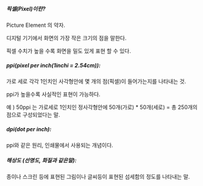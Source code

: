 ##### 픽셀(Pixel)이란?

Picture Element 의 약자.

디지털 기기에서 화면의 가장 작은 크기의 점을 말한다.

픽셀 수치가 높을 수록 화면을 밀도 있게 표현 할 수 있다.

##### ppi(pixel per inch(1inchi = 2.54cm)):

가로 세로 각각 1인치인 사각형안에 몇 개의 점(픽셀)이 들어가는지를 나타내는 것.

ppi가 높을수록 사실적인 표현이 가능하다.

예 ) 50ppi 는 가로세로 1인치인 정사각형안에 50개(가로) * 50개(세로) = 총 250개의 점으로 구성되었다는 말.

##### dpi(dot per inch):

ppi와 같은 원리, 인쇄물에서 사용되는 개념이다.

##### 해상도 (선명도, 화질과 같은말):

종이나 스크린 등에 표현된 그림이나 글씨등이 표현된 섬세함의 정도를 나타내는 말.


